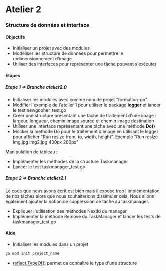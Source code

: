 # Atelier 2
### Structure de données et interface

#### Objectifs

* Initialiser un projet avec des modules
* Modéliser les structure de données pour permettre le redimensionnement d'image
* Utiliser des interfaces pour représenter une tâche pouvant s'exécuter

#### Etapes

##### Etape 1 => Branche atelier2.0

* Initialiser les modules avec comme nom de projet "formation-go"
* Modifier l'exemple de l'atelier 1 pour utiliser le package **logger** et lancer le test newgopher_test.go
* Créer une structure présentant une tâche de traitement d'une image : largeur, longueur, chemin image source et chemin image destination
* Utiliser une interface représentant une tâche avec une méthode **Do()**
* Mocker la méthode Do pour le traitement d'image en utilisant le logger pour afficher "Run resize from, to, width, height". Exemple "Run resize img.jpg img2.jpg 400px 200px"

Manipulation de tableau :
* Implémenter les méthodes de la structure Taskmanager
* Lancer le test taskmanager_test.go

##### Etape 2 => Branche atelier2.1

Le code que nous avons écrit est bien mais il expose trop l'implémentation de nos tâches alors que nous souhaiterions dissimuler cela.
Nous allons également ajouter la notion de suppression de tâche au taskmanager.

* Expliquer l'utilisation des méthodes NextId du manager
* Implémenter la méthode Remove du TaskManager et lancer les tests de taskmanager_test.go


#### Aide
* Initialiser les modules dans un projet
```bash
go mod init project_name 
```
* [reflect.TypeOf()](https://pkg.go.dev/reflect#TypeOf) permet de connaître le type d'une structure
